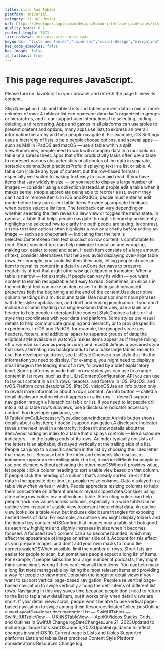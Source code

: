 ```yaml
---
title: Lists And Tables
platform: universal
category: visual-design
url: https://developer.apple.com/design/human-interface-guidelines/lists-and-tables
quality_score: 0.1
content_length: 7671
last_updated: 2025-07-19T23:18:01.544Z
keywords: ["lists and tables","universal","visual-design","navigation","images","feedback","visual","controls"]
has_code_examples: false
has_images: false
is_fallback: true
---
```


# This page requires JavaScript.

Please turn on JavaScript in your browser and refresh the page to view its content.

Skip Navigation Lists and tablesLists and tables present data in one or more columns of rows.A table or list can represent data that’s organized in groups or hierarchies, and it can support user interactions like selecting, adding, deleting, and reordering. Apps and games in all platforms can use tables to present content and options; many apps use lists to express an overall information hierarchy and help people navigate it. For example, iOS Settings uses a hierarchy of lists to help people choose options, and several apps — such as Mail in iPadOS and macOS — use a table within a split view.Sometimes, people need to work with complex data in a multicolumn table or a spreadsheet. Apps that offer productivity tasks often use a table to represent various characteristics or attributes of the data in separate, sortable columns.Best practicesPrefer displaying text in a list or table. A table can include any type of content, but the row-based format is especially well suited to making text easy to scan and read. If you have items that vary widely in size — or you need to display a large number of images — consider using a collection instead.Let people edit a table when it makes sense. People appreciate being able to reorder a list, even if they can’t add or remove items. In iOS and iPadOS, people must enter an edit mode before they can select table items.Provide appropriate feedback when people select a list item. The feedback can vary depending on whether selecting the item reveals a new view or toggles the item’s state. In general, a table that helps people navigate through a hierarchy persistently highlights the selected row to clarify the path people are taking. In contrast, a table that lists options often highlights a row only briefly before adding an image — such as a checkmark — indicating that the item is selected.ContentKeep item text succinct so row content is comfortable to read. Short, succinct text can help minimize truncation and wrapping, making text easier to read and scan. If each item consists of a large amount of text, consider alternatives that help you avoid displaying over-large table rows. For example, you could list item titles only, letting people choose an item to reveal its content in a detail view.Consider ways to preserve readability of text that might otherwise get clipped or truncated. When a table is narrow — for example, if people can vary its width — you want content to remain recognizable and easy to read. Sometimes, an ellipsis in the middle of text can make an item easier to distinguish because it preserves both the beginning and the end of the content.Use descriptive column headings in a multicolumn table. Use nouns or short noun phrases with title-style capitalization, and don’t add ending punctuation. If you don’t include a column heading in a single-column table view, use a label or a header to help people understand the context.StyleChoose a table or list style that coordinates with your data and platform. Some styles use visual details to help communicate grouping and hierarchy or to provide specific experiences. In iOS and iPadOS, for example, the grouped style uses headers, footers, and additional space to separate groups of data; the elliptical style available in watchOS makes items appear as if they’re rolling off a rounded surface as people scroll; and macOS defines a bordered style that uses alternating row backgrounds to help make large tables easier to use. For developer guidance, see ListStyle.Choose a row style that fits the information you need to display. For example, you might need to display a small image in the leading end of a row, followed by a brief explanatory label. Some platforms provide built-in row styles you can use to arrange content in list rows, such as the UIListContentConfiguration API you can use to lay out content in a list’s rows, headers, and footers in iOS, iPadOS, and tvOS.Platform considerationsiOS, iPadOS, visionOSUse an info button only to reveal more information about a row’s content. An info button — called a detail disclosure button when it appears in a list row — doesn’t support navigation through a hierarchical table or list. If you need to let people drill into a list or table row’s subviews, use a disclosure indicator accessory control. For developer guidance, see UITableViewCell.AccessoryType.disclosureIndicator.An info button shows details about a list item; it doesn’t support navigation.A disclosure indicator reveals the next level in a hierarchy; it doesn’t show details about the item.Avoid adding an index to a table that displays controls — like disclosure indicators — in the trailing ends of its rows. An index typically consists of the letters in an alphabet, displayed vertically at the trailing side of a list. People can jump to a specific section in the list by choosing the index letter that maps to it. Because both the index and elements like disclosure indicators appear on the trailing side of a list, it can be difficult for people to use one element without activating the other.macOSWhen it provides value, let people click a column heading to sort a table view based on that column. If people click the heading of a column that’s already sorted, re-sort the data in the opposite direction.Let people resize columns. Data displayed in a table view often varies in width. People appreciate resizing columns to help them concentrate on different areas or reveal clipped data.Consider using alternating row colors in a multicolumn table. Alternating colors can help people track row values across columns, especially in a wide table.Use an outline view instead of a table view to present hierarchical data. An outline view looks like a table view, but includes disclosure triangles for exposing nested levels of data. For example, an outline view might display folders and the items they contain.tvOSConfirm that images near a table still look good as each row highlights and slightly increases in size when it becomes focused. A focused row’s corners can also become rounded, which may affect the appearance of images on either side of it. Account for this effect as you prepare images, and don’t add your own masks to round the corners.watchOSWhen possible, limit the number of rows. Short lists are easier for people to scan, but sometimes people expect a long list of items. For example, if people subscribe to a large number of podcasts, they might think something’s wrong if they can’t view all their items. You can help make a long list more manageable by listing the most relevant items and providing a way for people to view more.Constrain the length of detail views if you want to support vertical page-based navigation. People use vertical page-based navigation to swipe vertically among the detail items of different list rows. Navigating in this way saves time because people don’t need to return to the list to tap a new detail item, but it works only when detail views are short. If your detail views scroll, people won’t be able to use vertical page-based navigation to swipe among them.ResourcesRelatedCollectionsOutline viewsLayoutDeveloper documentationList — SwiftUITables — SwiftUIUITableView — UIKitNSTableView — AppKitVideos Stacks, Grids, and Outlines in SwiftUI Change logDateChangesJune 21, 2023Updated to include guidance for visionOS.June 5, 2023Updated guidance to reflect changes in watchOS 10. Current page is Lists and tables Supported platforms Lists and tables Best practices Content Style Platform considerations Resources Change log